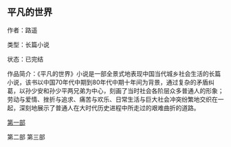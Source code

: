 ## 平凡的世界
作者：路遥

类型：长篇小说

状态：已完结

作品简介：《平凡的世界》小说是一部全景式地表现中国当代城乡社会生活的长篇小说，该书以中国70年代中期到80年代中期十年间为背景，通过复杂的矛盾纠葛，以孙少安和孙少平两兄弟为中心，刻画了当时社会各阶层众多普通人的形象；劳动与爱情、挫折与追求、痛苦与欢乐、日常生活与巨大社会冲突纷繁地交织在一起，深刻地展示了普通人在大时代历史进程中所走过的艰难曲折的道路。

[第一部](https://knowledge.cante.ct.ws/tag.html#%E3%80%8A%E5%B9%B3%E5%87%A1%E7%9A%84%E4%B8%96%E7%95%8C%E3%80%8B%E7%AC%AC%E4%B8%80%E9%83%A8)

第二部
第三部